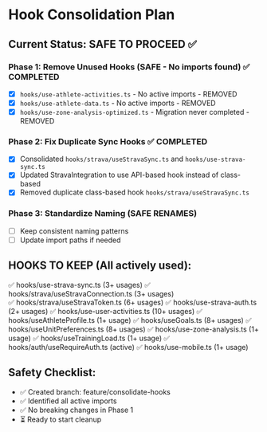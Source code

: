 # Hook Consolidation Plan

## Current Status: SAFE TO PROCEED ✅

### Phase 1: Remove Unused Hooks (SAFE - No imports found) ✅ COMPLETED

- [x] `hooks/use-athlete-activities.ts` - No active imports - REMOVED
- [x] `hooks/use-athlete-data.ts` - No active imports - REMOVED
- [x] `hooks/use-zone-analysis-optimized.ts` - Migration never completed - REMOVED

### Phase 2: Fix Duplicate Sync Hooks ✅ COMPLETED

- [x] Consolidated `hooks/strava/useStravaSync.ts` and `hooks/use-strava-sync.ts`
- [x] Updated StravaIntegration to use API-based hook instead of class-based
- [x] Removed duplicate class-based hook `hooks/strava/useStravaSync.ts`

### Phase 3: Standardize Naming (SAFE RENAMES)

- [ ] Keep consistent naming patterns
- [ ] Update import paths if needed

## HOOKS TO KEEP (All actively used):

✅ hooks/use-strava-sync.ts (3+ usages)
✅ hooks/strava/useStravaConnection.ts (3+ usages)  
✅ hooks/strava/useStravaToken.ts (6+ usages)
✅ hooks/use-strava-auth.ts (2+ usages)
✅ hooks/use-user-activities.ts (10+ usages)
✅ hooks/useAthleteProfile.ts (1+ usage)
✅ hooks/useGoals.ts (8+ usages)
✅ hooks/useUnitPreferences.ts (8+ usages)
✅ hooks/use-zone-analysis.ts (1+ usage)
✅ hooks/useTrainingLoad.ts (1+ usage)
✅ hooks/auth/useRequireAuth.ts (active)
✅ hooks/use-mobile.ts (1+ usage)

## Safety Checklist:

- ✅ Created branch: feature/consolidate-hooks
- ✅ Identified all active imports
- ✅ No breaking changes in Phase 1
- ⏳ Ready to start cleanup
